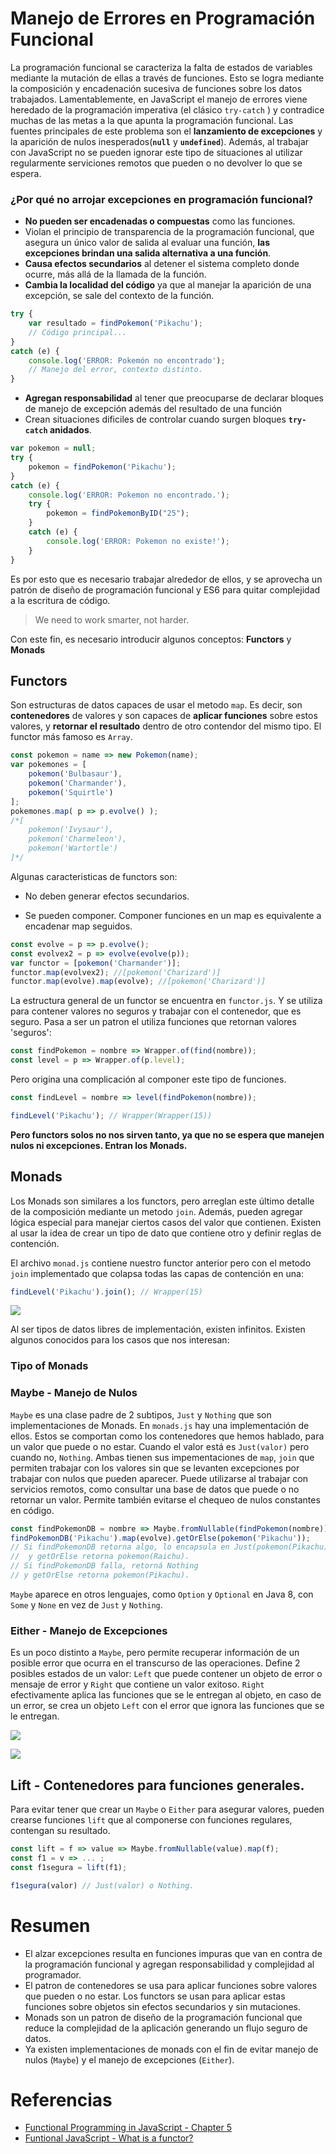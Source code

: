# Manejo de Errores en Programación Funcional

La programación funcional se caracteriza la falta de estados de variables mediante la mutación de ellas a través de funciones. Esto se logra mediante la composición y encadenación sucesiva de funciones sobre los datos trabajados. Lamentablemente, en JavaScript el manejo de errores viene heredado de la programación imperativa (el clásico `try-catch` ) y contradice muchas de las metas a la que apunta la programación funcional. Las fuentes principales de este problema son el **lanzamiento de excepciones** y la aparición de nulos inesperados(**`null`** y **`undefined`**). Además, al trabajar con JavaScript no se pueden ignorar este tipo de situaciones al utilizar regularmente serviciones remotos que pueden o no devolver lo que se espera.

### ¿Por qué no arrojar excepciones en programación funcional?
* **No pueden ser encadenadas o compuestas** como las funciones.
* Violan el principio de transparencia de la programación funcional, que asegura un único valor de salida al evaluar una función, **las excepciones brindan una salida alternativa a una función**.
* **Causa efectos secundarios** al detener el sistema completo donde ocurre, más allá de la llamada de la función.
* **Cambia la localidad del código** ya que al manejar la aparición de una excepción, se sale del contexto de la función.
```javascript
try {
	var resultado = findPokemon('Pikachu');
	// Código principal...
}
catch (e) {
	console.log('ERROR: Pokemón no encontrado');
	// Manejo del error, contexto distinto.
}

```
* **Agregan responsabilidad** al tener que preocuparse de declarar bloques de manejo de excepción además del resultado de una función
* Crean situaciones dificiles de controlar cuando surgen bloques **`try-catch` anidados**.
```javascript
var pokemon = null;
try {
	pokemon = findPokemon('Pikachu');
}
catch (e) {
 	console.log('ERROR: Pokemon no encontrado.');
 	try {
		pokemon = findPokemonByID("25");
 	}
	catch (e) {
		console.log('ERROR: Pokemon no existe!');
	}
}

```

Es por esto que es necesario trabajar alrededor de ellos, y se aprovecha un patrón de diseño de programación funcional y ES6 para quitar complejidad a la escritura de código.
> We need to work smarter, not harder.

Con este fin, es necesario introducir algunos conceptos: **Functors** y **Monads**

## Functors

Son estructuras de datos capaces de usar el metodo `map`. Es decir, son **contenedores** de valores y son capaces de **aplicar funciones** sobre estos valores, y **retornar el resultado** dentro de otro contendor del mismo tipo.
El functor más famoso es `Array`.

```javascript
const pokemon = name => new Pokemon(name);
var pokemones = [
	pokemon('Bulbasaur'),
	pokemon('Charmander'),
	pokemon('Squirtle')
];
pokemones.map( p => p.evolve() );
/*[
	pokemon('Ivysaur'),
	pokemon('Charmeleon'),
	pokemon('Wartortle')
]*/
```
Algunas caracteristicas de functors son:

* No deben generar efectos secundarios.

* Se pueden componer. Componer funciones en un map es equivalente a encadenar map seguidos.

```javascript
const evolve = p => p.evolve();
const evolvex2 = p => evolve(evolve(p));
var functor = [pokemon('Charmander')];
functor.map(evolvex2); //[pokemon('Charizard')]
functor.map(evolve).map(evolve); //[pokemon('Charizard')]
```
La estructura general de un functor se encuentra en `functor.js`. Y se utiliza para contener valores no seguros y trabajar con el contenedor, que es seguro. Pasa a ser un patron el utiliza funciones que retornan valores 'seguros':
```javascript
const findPokemon = nombre => Wrapper.of(find(nombre));
const level = p => Wrapper.of(p.level);
```
Pero origina una complicación al componer este tipo de funciones.
```javascript
const findLevel = nombre => level(findPokemon(nombre));

findLevel('Pikachu'); // Wrapper(Wrapper(15))
```

**Pero functors solos no nos sirven tanto, ya que no se espera que manejen nulos ni excepciones. Entran los Monads.**


## Monads

Los Monads son similares a los functors, pero arreglan este último detalle de la composición mediante un metodo `join`. Además, pueden agregar lógica especial para manejar ciertos casos del valor que contienen. Existen al usar la idea de crear un tipo de dato que contiene otro y definir reglas de contención.

El archivo `monad.js` contiene nuestro functor anterior pero con el metodo `join` implementado que colapsa todas las capas de contención en una:

```javascript
findLevel('Pikachu').join(); // Wrapper(15)
```
![](https://i.imgur.com/bt8VWQF.png)

Al ser tipos de datos libres de implementación, existen infinitos. Existen algunos conocidos para los casos que nos interesan:

### Tipo of Monads

### Maybe - Manejo de Nulos

`Maybe` es una clase padre de 2 subtipos, `Just` y `Nothing` que son implementaciones de Monads. En `monads.js` hay una implementación de ellos. Estos se comportan como los contenedores que hemos hablado, para un valor que puede o no estar. Cuando el valor está es `Just(valor)` pero cuando no, `Nothing`. Ambas tienen sus impementaciones de `map`, `join` que permiten trabajar con los valores sin que se levanten excepciones por trabajar con nulos que pueden aparecer. Puede utilizarse al trabajar con servicios remotos, como consultar una base de datos que puede o no retornar un valor. Permite también evitarse el chequeo de nulos constantes en código.

```javascript
const findPokemonDB = nombre => Maybe.fromNullable(findPokemon(nombre));
findPokemonDB('Pikachu').map(evolve).getOrElse(pokemon('Pikachu'));
// Si findPokemonDB retorna algo, lo encapsula en Just(pokemon(Pikachu))
//  y getOrElse retorna pokemon(Raichu).
// Si findPokemonDB falla, retorná Nothing
// y getOrElse retorna pokemon(Pikachu).
```
`Maybe` aparece en otros lenguajes, como `Option` y `Optional` en Java 8, con `Some` y `None` en vez de `Just` y `Nothing`.

### Either - Manejo de Excepciones

Es un poco distinto a `Maybe`, pero permite recuperar información de un posible error que ocurra en el transcurso de las operaciones. Define 2 posibles estados de un valor: `Left` que puede contener un objeto de error o mensaje de error y `Right` que contiene un valor exitoso. `Right` efectivamente aplica las funciones que se le entregan al objeto, en caso de un error, se crea un objeto `Left` con el error que ignora las funciones que se le entregan.


![](https://i.imgur.com/lzjJPyc.png)

![](https://i.imgur.com/Fy8HCDB.png)

 ## Lift - Contenedores para funciones generales.

Para evitar tener que crear un `Maybe` o `Either` para asegurar valores, pueden crearse funciones `lift` que al componerse con funciones regulares, contengan su resultado.

```javascript
const lift = f => value => Maybe.fromNullable(value).map(f);
const f1 = v => ... ;
const f1segura = lift(f1);

f1segura(valor) // Just(valor) o Nothing.
```


# Resumen
* El alzar excepciones resulta en funciones impuras que van en contra de la programación funcional y agregan responsabilidad y complejidad al programador.
*  El patron de contenedores se usa para aplicar funciones sobre valores que pueden o no estar. Los functors se usan para aplicar estas funciones sobre objetos sin efectos secundarios y sin mutaciones.
* Monads son un patron de diseño de la programación funcional que reduce la complejidad de la aplicación generando un flujo seguro de datos.
* Ya existen implementaciones de monads con el fin de evitar manejo de nulos (`Maybe`) y el manejo de excepciones (`Either`).

# Referencias
* [Functional Programming in JavaScript - Chapter 5](https://www.manning.com/books/functional-programming-in-javascript)
* [Funtional JavaScript - What is a functor?](https://templecoding.com/blog/2016/06/16/functional-javascript-what-is-a-functor/)
